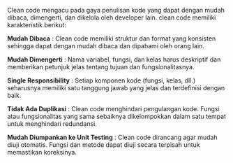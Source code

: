 Clean code mengacu pada gaya penulisan kode yang dapat dengan mudah dibaca, dimengerti, dan dikelola oleh developer lain.
clean code memiliki karakteristik berikut:

**Mudah Dibaca** : Clean code memiliki struktur dan format yang konsisten sehingga dapat dengan mudah dibaca dan dipahami oleh orang lain.

**Mudah Dimengerti** : Nama variabel, fungsi, dan kelas harus deskriptif dan memberikan petunjuk jelas tentang tujuan dan fungsionalitasnya.

**Single Responsibility** : Setiap komponen kode (fungsi, kelas, dll.) seharusnya memiliki satu tanggung jawab yang jelas dan terdefinisi dengan baik.

**Tidak Ada Duplikasi** : Clean code menghindari pengulangan kode. Fungsi atau fungsionalitas yang sama sebaiknya dikelompokkan dalam satu tempat untuk menghindari redundansi.

**Mudah Diumpankan ke Unit Testing** : Clean code dirancang agar mudah diuji otomatis. Fungsi dan metode dapat diuji secara terpisah untuk memastikan koreksinya.